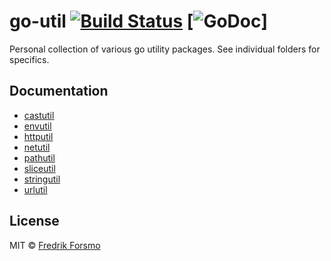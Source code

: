 # go-util [![Build Status](https://travis-ci.org/frozzare/go-util.svg?branch=master)](https://travis-ci.org/frozzare/go-util) [![GoDoc](https://godoc.org/github.com/frozzare/go-util?status.svg)]

Personal collection of various go utility packages. See individual folders for specifics.

## Documentation

- [castutil](https://godoc.org/github.com/frozzare/go-util/castutil)
- [envutil](https://godoc.org/github.com/frozzare/go-util/envutil)
- [httputil](https://godoc.org/github.com/frozzare/go-util/httputil)
- [netutil](https://godoc.org/github.com/frozzare/go-util/netutil)
- [pathutil](https://godoc.org/github.com/frozzare/go-util/pathutil)
- [sliceutil](https://godoc.org/github.com/frozzare/go-util/sliceutil)
- [stringutil](https://godoc.org/github.com/frozzare/go-util/stringutil)
- [urlutil](https://godoc.org/github.com/frozzare/go-util/urlutil)

## License

MIT © [Fredrik Forsmo](https://github.com/frozzare)